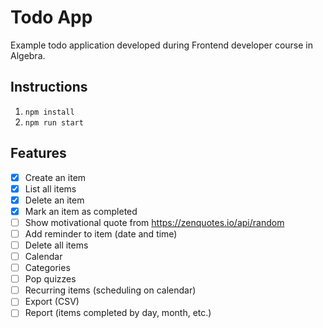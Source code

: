 # Todo App

Example todo application developed during Frontend developer course in Algebra.

## Instructions
1. `npm install`
2. `npm run start`

## Features
- [x] Create an item
- [x] List all items
- [x] Delete an item
- [x] Mark an item as completed
- [ ] Show motivational quote from https://zenquotes.io/api/random
- [ ] Add reminder to item (date and time)
- [ ] Delete all items
- [ ] Calendar
- [ ] Categories
- [ ] Pop quizzes
- [ ] Recurring items (scheduling on calendar)
- [ ] Export (CSV)
- [ ] Report (items completed by day, month, etc.)
